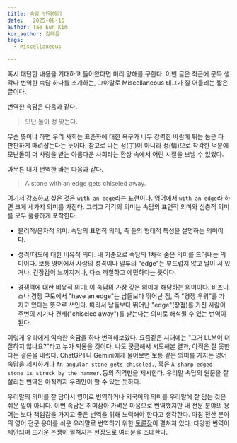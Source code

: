 ```yaml
---
title: 속담 번역하기
date:   2025-08-16
author: Tae Eun Kim
kor_author: 김태은
tags:
  - Miscellaneous

---
```


혹시 대단한 내용을 기대하고 들어왔다면 미리 양해를 구한다.
이번 글은 최근에 문득 생각나 번역한 속담 하나를 소개하는, 그야말로 Miscellaneous 태그가 잘 어울리는 짧은 글이다.

번역한 속담은 다음과 같다.
> 모난 돌이 정 맞는다.

무슨 뜻이냐 하면 우리 사회는 표준화에 대한 욕구가 너무 강력한 바람에 튀는 놈은 다 판판하게 때려잡는다는 뜻이다.
참고로 나는 정(丁)이 아니라 정(情)으로 착각한 덕분에 모난돌이 더 사랑을 받는 아름다운 사회라는 환상 속에서 어린 시절을 보낼 수 있었다.

아무튼 내가 번역한 바는 다음과 같다.
> A stone with an edge gets chiseled away.

여기서 강조하고 싶은 것은 `with an edge`라는 표현이다. 영어에서 `with an edge`라 하면 크게 세가지 의미를 가진다. 그리고 각각의 의미는 속담의 표면적 의미와 심층적 의미를 모두 훌륭하게 포착한다.

- 물리적/문자적 의미:
속담의 표면적 의미, 즉 돌의 형태적 특성을 설명하는 의미이다.

- 성격/태도에 대한 비유적 의미: 
내 기준으로 속담의 1차적 숨은 의미를 드러내는 의미이다. 보통 영어에서 사람의 성격이나 말투의 "edge"는 부드럽지 않고 날이 서 있거나, 긴장감이 느껴지거나, 다소 까칠하고 예민하다는 뜻이다.

- 경쟁력에 대한 비유적 의미: 
이 속담의 가장 깊은 의미에 해당하는 의미이다.
비즈니스나 경쟁 구도에서 "have an edge"는 남들보다 뛰어난 점, 즉 "경쟁 우위"를 가지고 있다는 뜻으로 쓰인다.
따라서 남들보다 뛰어난 "edge"(장점)를 가진 사람이 주변의 시기나 견제("chiseled away")를 받는다는 의미로 해석될 수 있는 번역이 된다.

이렇게 우리에게 익숙한 속담을 하나 번역해보았다.
요즘같은 시대에는 "그거 LLM이 더 잘하지 않나요?"라고 누가 되물을 것이다.
나도 궁금해서 시도해본 결과, 아직은 잘 못한다는 결론을 내렸다.
ChatGPT나 Gemini에게 물어보면 보통 같은 의미를 가지는 영어 속담을 제시하거나 `An angular stone gets chiseled.`, 혹은 `A sharp-edged stone is struck by the hammer.`등의 직역만을 제시한다.
우리말 속담의 원문을 잘 살리는 번역은 아직까지 우리만이 할 수 있는 듯하다.

우리말의 의미를 잘 담아서 영어로 번역하거나 외국어의 의미를 우리말에 잘 담는 것은 쉬운 일이 아니다.
이번 속담은 취미삼아 가벼운 마음으로 번역했지만 내 전문 분야의 용어는 보다 책임감을 가지고 좋은 번역을 위해 노력해야 한다고 생각한다.
마침 전산 분야의 영어 전문 용어를 쉬운 우리말로 번역하기 위한 [토론장](https://easyword.kr/)이 펼쳐져 있다.
다양한 번역이 제안되며 뜨거운 논쟁이 펼쳐지는 현장으로 여러분을 초대한다.

